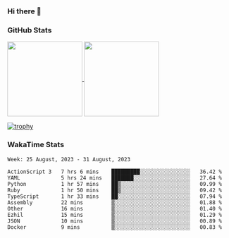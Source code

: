 ### Hi there 👋

### GitHub Stats

<a href="https://github.com/anuraghazra/github-readme-stats">
  <img align="center" height="170px" src="https://github-readme-stats.vercel.app/api/top-langs/?username=tksfjt1024&layout=compact&count_private=true&show_icons=true&show_icons=true&theme=graywhite" />
</a>
<a href="https://github.com/anuraghazra/github-readme-stats">
  <img align="center" height="170px" src="https://github-readme-stats.vercel.app/api?username=tksfjt1024&count_private=true&show_icons=true&show_icons=true&theme=graywhite" />
</a>

[![trophy](https://github-profile-trophy.vercel.app/?username=tksfjt1024)](https://github.com/ryo-ma/github-profile-trophy)

### WakaTime Stats

<!--START_SECTION:waka-->
```text
Week: 25 August, 2023 - 31 August, 2023

ActionScript 3   7 hrs 6 mins    █████████░░░░░░░░░░░░░░░░   36.42 % 
YAML             5 hrs 24 mins   ███████░░░░░░░░░░░░░░░░░░   27.64 % 
Python           1 hr 57 mins    ██▒░░░░░░░░░░░░░░░░░░░░░░   09.99 % 
Ruby             1 hr 50 mins    ██▒░░░░░░░░░░░░░░░░░░░░░░   09.42 % 
TypeScript       1 hr 33 mins    ██░░░░░░░░░░░░░░░░░░░░░░░   07.94 % 
Assembly         22 mins         ▒░░░░░░░░░░░░░░░░░░░░░░░░   01.88 % 
Other            16 mins         ▒░░░░░░░░░░░░░░░░░░░░░░░░   01.40 % 
Ezhil            15 mins         ▒░░░░░░░░░░░░░░░░░░░░░░░░   01.29 % 
JSON             10 mins         ▒░░░░░░░░░░░░░░░░░░░░░░░░   00.89 % 
Docker           9 mins          ▒░░░░░░░░░░░░░░░░░░░░░░░░   00.83 % 
```
<!--END_SECTION:waka-->
